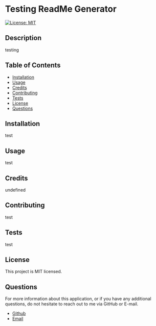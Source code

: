 # Testing ReadMe Generator

[![License: MIT](https://img.shields.io/badge/License-MIT-yellow.svg)](https://opensource.org/licenses/MIT)

## Description

testing

## Table of Contents

* [Installation](#installation)
* [Usage](#usage)
* [Credits](#credits)
* [Contributing](#contributing)
* [Tests](#tests)
* [License](#license)
* [Questions](#questions)

## Installation

test

## Usage

test

## Credits

undefined

## Contributing

test

## Tests

test

## License

This project is MIT licensed.

## Questions

For more information about this application, or if you have any additional questions, do not hesitate to reach out to me via GitHub or E-mail.

- [Github](https://www.github.com/rgr5035)
- [Email](mailto:rgr5035@gmail.com)
